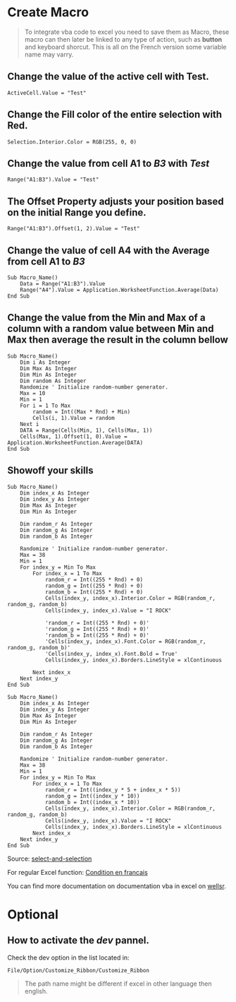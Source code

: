 # Create Macro

> To integrate vba code to excel you need to save them as Macro, these macro can then later be linked to any type of action, such as __button__ and keyboard shorcut.
> This is all on the French version some variable name may varry.

## Change the value of the active cell with __Test__.
~~~
ActiveCell.Value = "Test"
~~~

## Change the __Fill__ color of the entire selection with __Red__.
~~~
Selection.Interior.Color = RGB(255, 0, 0)
~~~

## Change the value from cell __A1__ to _B3_ with _Test_
~~~
Range("A1:B3").Value = "Test"
~~~

## The Offset Property adjusts your position based on the initial Range you define.
~~~
Range("A1:B3").Offset(1, 2).Value = "Test"
~~~

## Change the value of cell __A4__ with the __Average__ from cell __A1__ to _B3_
~~~
Sub Macro_Name()
    Data = Range("A1:B3").Value
    Range("A4").Value = Application.WorksheetFunction.Average(Data)
End Sub
~~~

## Change the value from the __Min__ and __Max__ of a column with a random value between __Min__ and __Max__ then average the result in the column bellow
~~~
Sub Macro_Name()
    Dim i As Integer
    Dim Max As Integer
    Dim Min As Integer
    Dim random As Integer
    Randomize ' Initialize random-number generator.
    Max = 10
    Min = 1
    For i = 1 To Max
        random = Int((Max * Rnd) + Min)
        Cells(i, 1).Value = random
    Next i
    DATA = Range(Cells(Min, 1), Cells(Max, 1))
    Cells(Max, 1).Offset(1, 0).Value = Application.WorksheetFunction.Average(DATA)
End Sub
~~~

## Showoff your skills
~~~
Sub Macro_Name()
    Dim index_x As Integer
    Dim index_y As Integer
    Dim Max As Integer
    Dim Min As Integer
    
    Dim random_r As Integer
    Dim random_g As Integer
    Dim random_b As Integer
    
    Randomize ' Initialize random-number generator.
    Max = 38
    Min = 1
    For index_y = Min To Max
        For index_x = 1 To Max
            random_r = Int((255 * Rnd) + 0)
            random_g = Int((255 * Rnd) + 0)
            random_b = Int((255 * Rnd) + 0)
            Cells(index_y, index_x).Interior.Color = RGB(random_r, random_g, random_b)
            Cells(index_y, index_x).Value = "I ROCK"
            
            'random_r = Int((255 * Rnd) + 0)'
            'random_g = Int((255 * Rnd) + 0)'
            'random_b = Int((255 * Rnd) + 0)'
            'Cells(index_y, index_x).Font.Color = RGB(random_r, random_g, random_b)'
            'Cells(index_y, index_x).Font.Bold = True'
            Cells(index_y, index_x).Borders.LineStyle = xlContinuous

        Next index_x
    Next index_y
End Sub
~~~

~~~
Sub Macro_Name()
    Dim index_x As Integer
    Dim index_y As Integer
    Dim Max As Integer
    Dim Min As Integer
    
    Dim random_r As Integer
    Dim random_g As Integer
    Dim random_b As Integer
    
    Randomize ' Initialize random-number generator.
    Max = 38
    Min = 1
    For index_y = Min To Max
        For index_x = 1 To Max
            random_r = Int((index_y * 5 + index_x * 5))
            random_g = Int((index_y * 10))
            random_b = Int((index_x * 10))
            Cells(index_y, index_x).Interior.Color = RGB(random_r, random_g, random_b)
            Cells(index_y, index_x).Value = "I ROCK"
            Cells(index_y, index_x).Borders.LineStyle = xlContinuous
        Next index_x
    Next index_y
End Sub
~~~

Source: [select-and-selection](https://wellsr.com/vba/excel/select-and-selection/) 

For regular Excel function: [Condition en francais](https://support.microsoft.com/fr-fr/office/utilisation-de-si-avec-les-fonctions-et-ou-et-non-d895f58c-b36c-419e-b1f2-5c193a236d97)

You can find more documentation on documentation vba in excel on [wellsr](https://wellsr.com/vba/excel/).


# Optional
## How to activate the _dev_ pannel.
Check the dev option in the list located in:
~~~
File/Option/Customize_Ribbon/Customize_Ribbon
~~~
> The path name might be different if excel in other language then english.
